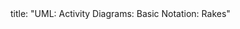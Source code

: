 <frontmatter>
title: "UML: Activity Diagrams: Basic Notation: Rakes"
</frontmatter>

<include src="index-body.md" boilerplate />
